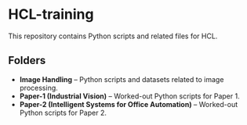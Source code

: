 # HCL-training

This repository contains Python scripts and related files for HCL.

## Folders

- **Image Handling** – Python scripts and datasets related to image processing.
- **Paper-1 (Industrial Vision)** – Worked-out Python scripts for Paper 1.
- **Paper-2 (Intelligent Systems for Office Automation)** – Worked-out Python scripts for Paper 2.
